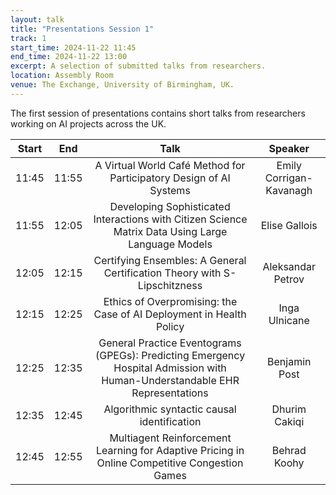 ```yaml
---
layout: talk
title: "Presentations Session 1"
track: 1
start_time: 2024-11-22 11:45
end_time: 2024-11-22 13:00
excerpt: A selection of submitted talks from researchers.
location: Assembly Room
venue: The Exchange, University of Birmingham, UK.
---
```



The first session of presentations contains short talks from researchers working on AI projects across the UK.

| Start     | End      | Talk                                                                                                                            | Speaker                |
|   :----:  |   :----: |   :----:                                                                                                                        |   :----:               |
| 11:45     | 11:55    | A Virtual World Café Method for Participatory Design of AI Systems                                                              | Emily Corrigan-Kavanagh|
| 11:55     | 12:05    | Developing Sophisticated Interactions with Citizen Science Matrix Data Using Large Language Models                              | Elise Gallois          |
| 12:05     | 12:15    | Certifying Ensembles: A General Certification Theory with S-Lipschitzness                                                       | Aleksandar Petrov      |
| 12:15     | 12:25    | Ethics of Overpromising: the Case of AI Deployment in Health Policy                                                             | Inga Ulnicane          |
| 12:25     | 12:35    | General Practice Eventograms (GPEGs): Predicting Emergency Hospital Admission with Human-Understandable EHR Representations     | Benjamin Post          |
| 12:35     | 12:45    | Algorithmic syntactic causal identification                                                                                     | Dhurim	Cakiqi          |
| 12:45     | 12:55    | Multiagent Reinforcement Learning for Adaptive Pricing in Online Competitive Congestion Games                                   | Behrad	Koohy           |
